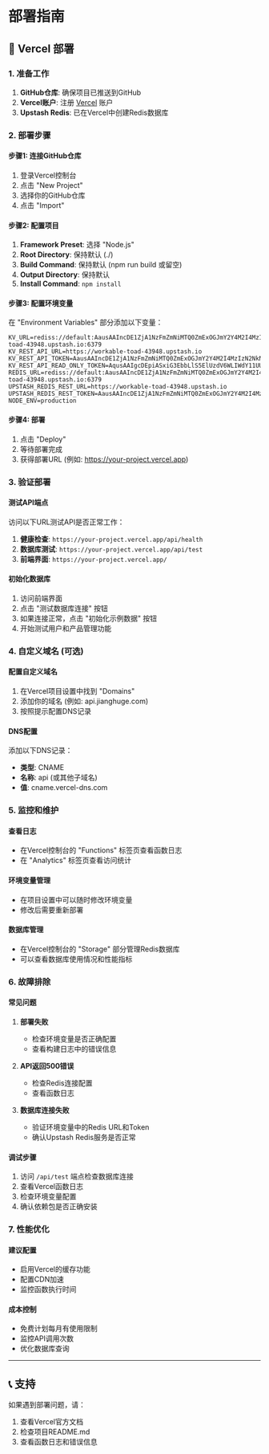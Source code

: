 # 部署指南

## 🚀 Vercel 部署

### 1. 准备工作

1. **GitHub仓库**: 确保项目已推送到GitHub
2. **Vercel账户**: 注册 [Vercel](https://vercel.com) 账户
3. **Upstash Redis**: 已在Vercel中创建Redis数据库

### 2. 部署步骤

#### 步骤1: 连接GitHub仓库
1. 登录Vercel控制台
2. 点击 "New Project"
3. 选择你的GitHub仓库
4. 点击 "Import"

#### 步骤2: 配置项目
1. **Framework Preset**: 选择 "Node.js"
2. **Root Directory**: 保持默认 (./)
3. **Build Command**: 保持默认 (npm run build 或留空)
4. **Output Directory**: 保持默认
5. **Install Command**: `npm install`

#### 步骤3: 配置环境变量
在 "Environment Variables" 部分添加以下变量：

```
KV_URL=rediss://default:AausAAIncDE1ZjA1NzFmZmNiMTQ0ZmExOGJmY2Y4M2I4MzIzN2NkN3AxNDM5NDg@workable-toad-43948.upstash.io:6379
KV_REST_API_URL=https://workable-toad-43948.upstash.io
KV_REST_API_TOKEN=AausAAIncDE1ZjA1NzFmZmNiMTQ0ZmExOGJmY2Y4M2I4MzIzN2NkN3AxNDM5NDg
KV_REST_API_READ_ONLY_TOKEN=AqusAAIgcDEpiASxiG3EbbLlS5ElUzdV6WLIWdY11UUEbUpjMZ1N_A
REDIS_URL=rediss://default:AausAAIncDE1ZjA1NzFmZmNiMTQ0ZmExOGJmY2Y4M2I4MzIzN2NkN3AxNDM5NDg@workable-toad-43948.upstash.io:6379
UPSTASH_REDIS_REST_URL=https://workable-toad-43948.upstash.io
UPSTASH_REDIS_REST_TOKEN=AausAAIncDE1ZjA1NzFmZmNiMTQ0ZmExOGJmY2Y4M2I4MzIzN2NkN3AxNDM5NDg
NODE_ENV=production
```

#### 步骤4: 部署
1. 点击 "Deploy"
2. 等待部署完成
3. 获得部署URL (例如: https://your-project.vercel.app)

### 3. 验证部署

#### 测试API端点
访问以下URL测试API是否正常工作：

1. **健康检查**: `https://your-project.vercel.app/api/health`
2. **数据库测试**: `https://your-project.vercel.app/api/test`
3. **前端界面**: `https://your-project.vercel.app/`

#### 初始化数据库
1. 访问前端界面
2. 点击 "测试数据库连接" 按钮
3. 如果连接正常，点击 "初始化示例数据" 按钮
4. 开始测试用户和产品管理功能

### 4. 自定义域名 (可选)

#### 配置自定义域名
1. 在Vercel项目设置中找到 "Domains"
2. 添加你的域名 (例如: api.jianghuge.com)
3. 按照提示配置DNS记录

#### DNS配置
添加以下DNS记录：
- **类型**: CNAME
- **名称**: api (或其他子域名)
- **值**: cname.vercel-dns.com

### 5. 监控和维护

#### 查看日志
- 在Vercel控制台的 "Functions" 标签页查看函数日志
- 在 "Analytics" 标签页查看访问统计

#### 环境变量管理
- 在项目设置中可以随时修改环境变量
- 修改后需要重新部署

#### 数据库管理
- 在Vercel控制台的 "Storage" 部分管理Redis数据库
- 可以查看数据库使用情况和性能指标

### 6. 故障排除

#### 常见问题

1. **部署失败**
   - 检查环境变量是否正确配置
   - 查看构建日志中的错误信息

2. **API返回500错误**
   - 检查Redis连接配置
   - 查看函数日志

3. **数据库连接失败**
   - 验证环境变量中的Redis URL和Token
   - 确认Upstash Redis服务是否正常

#### 调试步骤
1. 访问 `/api/test` 端点检查数据库连接
2. 查看Vercel函数日志
3. 检查环境变量配置
4. 确认依赖包是否正确安装

### 7. 性能优化

#### 建议配置
- 启用Vercel的缓存功能
- 配置CDN加速
- 监控函数执行时间

#### 成本控制
- 免费计划每月有使用限制
- 监控API调用次数
- 优化数据库查询

---

## 📞 支持

如果遇到部署问题，请：
1. 查看Vercel官方文档
2. 检查项目README.md
3. 查看函数日志和错误信息 